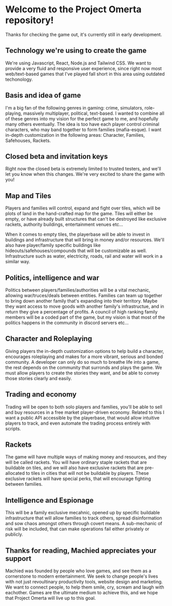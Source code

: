 # Welcome to the Project Omerta repository!

Thanks for checking the game out, it's currently still in early development.

## Technology we're using to create the game

We're using Javascript, React, Node.js and Tailwind CSS. We want to provide a very fluid and responsive user experience, since right now most web/text-based games that I've played fall short in this area using outdated techonology.

## Basis and idea of game

I'm a big fan of the following genres in gaming: crime, simulators, role-playing, massively multiplayer, political, text-based. I wanted to combine all of these genres into my vision for the perfect game to me, and hopefully many others eventually. The idea is too have each player control criminal characters, who may band together to form families (mafia-esque). I want in-depth customization in the following areas: Character, Families, Safehouses, Rackets.

## Closed beta and invitation keys

Right now the closed beta is extremely limited to trusted testers, and we'll let you know when this changes. We're very excited to share the game with you!

## Map and Tiles

Players and families will control, expand and fight over tiles, which will be plots of land in the hand-crafted map for the game. Tiles will either be empty, or have already built structures that can't be destroyed like exclusive rackets, authority buildings, entertainment venues etc...

When it comes to empty tiles, the playerbase will be able to invest in buildings and infrastructure that will bring in money and/or resources. We'll also have player/family specific buildings like hideouts/safehouses/compounds that will be customizable as well. Infrastructure such as water, electricity, roads, rail and water will work in a similar way.

## Politics, intelligence and war

Politics between players/families/authorities will be a vital mechanic, allowing war/truces/deals between entities. Families can team up together to bring down another family that's expanding into their territory. Maybe they want access to move goods with another family's infrastructue, and in return they give a percentage of profits. A council of high ranking family members will be a coded part of the game, but my vision is that most of the politics happens in the community in discord servers etc...

## Character and Roleplaying

Giving players the in-depth customization options to help build a character, encourages roleplaying and makes for a more vibrant, serious and bonded community. A developer can only do so much to breathe life into a game, the rest depends on the community that surronds and plays the game. We must allow players to create the stories they want, and be able to convey those stories clearly and easily.

## Trading and economy

Trading will be open to both solo players and families, you'll be able to sell and buy resources in a free market player-driven economy. Related to this I want a public API accessible by the playerbase, that would allow intuitive players to track, and even automate the trading process entirely with scripts.

## Rackets

The game will have multiple ways of making money and resources, and they will be called rackets. You will have ordinary staple rackets that are buildable on tiles, and we will also have exclusive rackets that are pre-allocated to tiles in cities that will not be buildable by players. These exclusive rackets will have special perks, that will encourage fighting between families.

## Intelligence and Espionage

This will be a family exclusive mecahnic, opened up by specific buildable infrastructure that will allow families to track others, spread disinformation and sow chaos amongst others through covert means. A sub-mechanic of risk will be included, that can make operations fail either privately or publicly.

## Thanks for reading, Machied appreciates your support

Machied was founded by people who love games, and see them as a cornerstone to modern entertainment. We seek to change people's lives with not just revoultinary productivity tools, website design and marketing. We want to connect people, to help them smile, cry, scream and laugh with eachother. Games are the ultimate medium to achieve this, and we hope that Project Omerta will live up to this goal.
